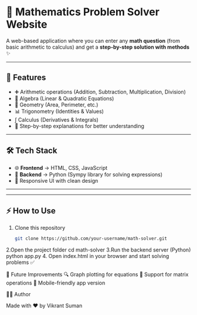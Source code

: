 # 📘 Mathematics Problem Solver Website  

A web-based application where you can enter any **math question** (from basic arithmetic to calculus) and get a **step-by-step solution with methods** ✨  

---

## 🚀 Features  
- ➕ Arithmetic operations (Addition, Subtraction, Multiplication, Division)  
- 🔢 Algebra (Linear & Quadratic Equations)  
- 📐 Geometry (Area, Perimeter, etc.)  
- 📊 Trigonometry (Identities & Values)  
- ∫ Calculus (Derivatives & Integrals)  
- 📝 Step-by-step explanations for better understanding  

---

## 🛠️ Tech Stack  
- 🌐 **Frontend** → HTML, CSS, JavaScript  
- 🐍 **Backend** → Python (Sympy library for solving expressions)  
- 🎨 Responsive UI with clean design  

---


---

## ⚡ How to Use  
1. Clone this repository  
   ```bash
   git clone https://github.com/your-username/math-solver.git
2.Open the project folder
  cd math-solver
3.Run the backend server (Python)
  python app.py
4. Open index.html in your browser and start solving problems ✅

🌟 Future Improvements
🔍 Graph plotting for equations
🧮 Support for matrix operations
📱 Mobile-friendly app version

👨‍💻 Author

Made with ❤️ by Vikrant Suman
